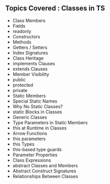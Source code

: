 ## Topics Covered : Classes in TS

-   Class Members
-   Fields
-   readonly
-   Constructors
-   Methods
-   Getters / Setters
-   Index Signatures
-   Class Heritage
-   implements Clauses
-   extends Clauses
-   Member Visibility
-   public
-   protected
-   private
-   Static Members
-   Special Static Names
-   Why No Static Classes?
-   static Blocks in Classes
-   Generic Classes
-   Type Parameters in Static Members
-   this at Runtime in Classes
-   Arrow Functions
-   this parameters
-   this Types
-   this-based type guards
-   Parameter Properties
-   Class Expressions
-   abstract Classes and Members
-   Abstract Construct Signatures
-   Relationships Between Classes
